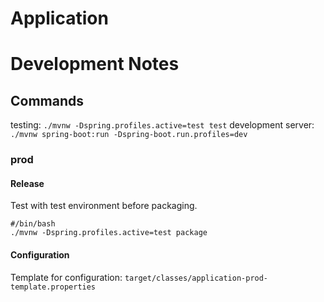 # Application

# Development Notes

## Commands

testing: `./mvnw -Dspring.profiles.active=test test`
development server: `./mvnw spring-boot:run -Dspring-boot.run.profiles=dev`

### prod

#### Release

Test with test environment before packaging.

```
#/bin/bash
./mvnw -Dspring.profiles.active=test package
```

#### Configuration

Template for configuration:
`target/classes/application-prod-template.properties`
